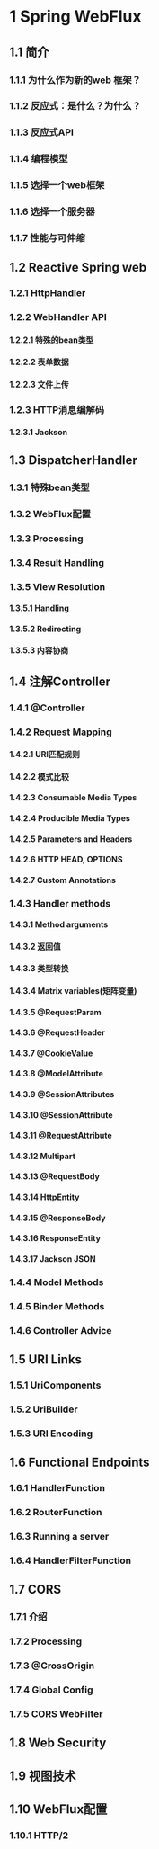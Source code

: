 # 1  Spring WebFlux
## 1.1  简介
### 1.1.1  为什么作为新的web 框架？
### 1.1.2  反应式：是什么？为什么？
### 1.1.3  反应式API
### 1.1.4  编程模型
### 1.1.5  选择一个web框架
### 1.1.6  选择一个服务器
### 1.1.7  性能与可伸缩
## 1.2  Reactive Spring web
### 1.2.1  HttpHandler
### 1.2.2  WebHandler API
#### 1.2.2.1  特殊的bean类型
#### 1.2.2.2  表单数据
#### 1.2.2.3  文件上传
### 1.2.3  HTTP消息编解码
#### 1.2.3.1  Jackson
## 1.3  DispatcherHandler
### 1.3.1  特殊bean类型
### 1.3.2  WebFlux配置
### 1.3.3  Processing
### 1.3.4  Result Handling
### 1.3.5   View Resolution
#### 1.3.5.1  Handling
#### 1.3.5.2  Redirecting
#### 1.3.5.3  内容协商
## 1.4  注解Controller
### 1.4.1  @Controller
### 1.4.2  Request Mapping
#### 1.4.2.1  URI匹配规则
#### 1.4.2.2  模式比较
#### 1.4.2.3  Consumable Media Types
#### 1.4.2.4   Producible Media Types
#### 1.4.2.5  Parameters and Headers
#### 1.4.2.6  HTTP HEAD, OPTIONS
#### 1.4.2.7  Custom Annotations
### 1.4.3  Handler methods
#### 1.4.3.1  Method arguments
#### 1.4.3.2  返回值
#### 1.4.3.3  类型转换
#### 1.4.3.4  Matrix variables(矩阵变量)
#### 1.4.3.5  @RequestParam
#### 1.4.3.6  @RequestHeader
#### 1.4.3.7  @CookieValue
#### 1.4.3.8  @ModelAttribute
#### 1.4.3.9  @SessionAttributes
#### 1.4.3.10  @SessionAttribute
#### 1.4.3.11  @RequestAttribute
#### 1.4.3.12  Multipart
#### 1.4.3.13  @RequestBody
#### 1.4.3.14  HttpEntity
#### 1.4.3.15  @ResponseBody
#### 1.4.3.16  ResponseEntity
#### 1.4.3.17  Jackson JSON
### 1.4.4  Model Methods
### 1.4.5  Binder Methods
### 1.4.6  Controller Advice
## 1.5  URI Links
### 1.5.1  UriComponents
### 1.5.2  UriBuilder
### 1.5.3  URI Encoding
## 1.6  Functional Endpoints
### 1.6.1  HandlerFunction
### 1.6.2  RouterFunction
### 1.6.3  Running a server
### 1.6.4  HandlerFilterFunction
## 1.7  CORS
### 1.7.1 介绍
### 1.7.2  Processing
### 1.7.3  @CrossOrigin
### 1.7.4  Global Config
### 1.7.5  CORS WebFilter
## 1.8  Web Security
## 1.9  视图技术
## 1.10  WebFlux配置
### 1.10.1  HTTP/2

